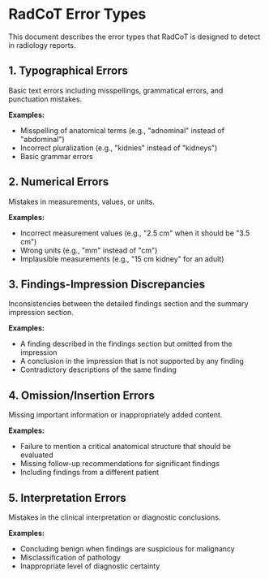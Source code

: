 # RadCoT Error Types

This document describes the error types that RadCoT is designed to detect in radiology reports.

## 1. Typographical Errors

Basic text errors including misspellings, grammatical errors, and punctuation mistakes.

**Examples:**
- Misspelling of anatomical terms (e.g., "adnominal" instead of "abdominal")
- Incorrect pluralization (e.g., "kidnies" instead of "kidneys")
- Basic grammar errors

## 2. Numerical Errors

Mistakes in measurements, values, or units.

**Examples:**
- Incorrect measurement values (e.g., "2.5 cm" when it should be "3.5 cm")
- Wrong units (e.g., "mm" instead of "cm")
- Implausible measurements (e.g., "15 cm kidney" for an adult)

## 3. Findings-Impression Discrepancies

Inconsistencies between the detailed findings section and the summary impression section.

**Examples:**
- A finding described in the findings section but omitted from the impression
- A conclusion in the impression that is not supported by any finding
- Contradictory descriptions of the same finding

## 4. Omission/Insertion Errors

Missing important information or inappropriately added content.

**Examples:**
- Failure to mention a critical anatomical structure that should be evaluated
- Missing follow-up recommendations for significant findings
- Including findings from a different patient

## 5. Interpretation Errors

Mistakes in the clinical interpretation or diagnostic conclusions.

**Examples:**
- Concluding benign when findings are suspicious for malignancy
- Misclassification of pathology
- Inappropriate level of diagnostic certainty